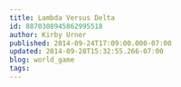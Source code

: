 ```yaml
---
title: Lambda Versus Delta
id: 8870308945862995518
author: Kirby Urner
published: 2014-09-24T17:09:00.000-07:00
updated: 2014-09-28T15:32:55.266-07:00
blog: world_game
tags: 
---
```


